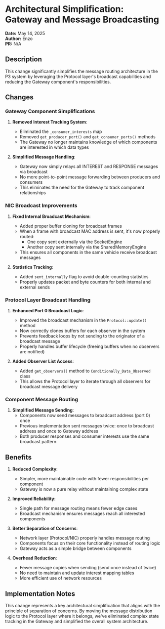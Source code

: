 # Architectural Simplification: Gateway and Message Broadcasting

**Date:** May 14, 2025  
**Author:** Enzo  
**PR:** N/A  

## Description

This change significantly simplifies the message routing architecture in the P3 system by leveraging the Protocol layer's broadcast capabilities and reducing the Gateway component's responsibilities.

## Changes

### Gateway Component Simplifications

1. **Removed Interest Tracking System**: 
   - Eliminated the `_consumer_interests` map
   - Removed `get_producer_port()` and `get_consumer_ports()` methods
   - The Gateway no longer maintains knowledge of which components are interested in which data types

2. **Simplified Message Handling**:
   - Gateway now simply relays all INTEREST and RESPONSE messages via broadcast
   - No more point-to-point message forwarding between producers and consumers
   - This eliminates the need for the Gateway to track component relationships

### NIC Broadcast Improvements

1. **Fixed Internal Broadcast Mechanism**:
   - Added proper buffer cloning for broadcast frames
   - When a frame with broadcast MAC address is sent, it's now properly routed:
     - One copy sent externally via the SocketEngine
     - Another copy sent internally via the SharedMemoryEngine
   - This ensures all components in the same vehicle receive broadcast messages

2. **Statistics Tracking**:
   - Added `sent_internally` flag to avoid double-counting statistics
   - Properly updates packet and byte counters for both internal and external sends

### Protocol Layer Broadcast Handling

1. **Enhanced Port 0 Broadcast Logic**:
   - Improved the broadcast mechanism in the `Protocol::update()` method
   - Now correctly clones buffers for each observer in the system
   - Prevents feedback loops by not sending to the originator of a broadcast message
   - Properly handles buffer lifecycle (freeing buffers when no observers are notified)

2. **Added Observer List Access**:
   - Added `get_observers()` method to `Conditionally_Data_Observed` class
   - This allows the Protocol layer to iterate through all observers for broadcast message delivery

### Component Message Routing

1. **Simplified Message Sending**:
   - Components now send messages to broadcast address (port 0) once
   - Previous implementation sent messages twice: once to broadcast address and once to Gateway address
   - Both producer responses and consumer interests use the same broadcast pattern

## Benefits

1. **Reduced Complexity**:
   - Simpler, more maintainable code with fewer responsibilities per component
   - Gateway is now a pure relay without maintaining complex state

2. **Improved Reliability**:
   - Single path for message routing means fewer edge cases
   - Broadcast mechanism ensures messages reach all interested components

3. **Better Separation of Concerns**:
   - Network layer (Protocol/NIC) properly handles message routing
   - Components focus on their core functionality instead of routing logic
   - Gateway acts as a simple bridge between components

4. **Overhead Reduction**:
   - Fewer message copies when sending (send once instead of twice)
   - No need to maintain and update interest mapping tables
   - More efficient use of network resources

## Implementation Notes

This change represents a key architectural simplification that aligns with the principle of separation of concerns. By moving the message distribution logic to the Protocol layer where it belongs, we've eliminated complex state tracking in the Gateway and simplified the overall system architecture. 